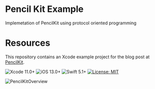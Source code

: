 # Pencil Kit Example
Implemetation of PencilKit using protocol oriented programming  


# Resources
This repository contains an Xcode example project for the blog post at [PencilKit](https://medium.com/@yoellev8/).

![Xcode 11.0+](https://img.shields.io/badge/Xcode-11.0%2B-blue.svg)
![iOS 13.0+](https://img.shields.io/badge/iOS-13.0%2B-blue.svg)
![Swift 5.1+](https://img.shields.io/badge/Swift-5.1%2B-orange.svg)
[![License: MIT](https://img.shields.io/badge/License-MIT-yellow.svg)](https://opensource.org/licenses/MIT)



![PencilKitOverview](s3://pencilkit/ezgif.com-video-to-gif-4.gif)

